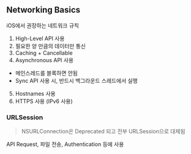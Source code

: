 ## Networking Basics

iOS에서 권장하는 네트워크 규칙

1. High-Level API 사용
2. 필요한 양 만큼의 데이터만 통신
3. Caching + Cancellable
4. Asynchronous API 사용

- 메인스레드를 블록하면 안됨
- Sync API 사용 시, 반드시 백그라운드 스레드에서 실행

5. Hostnames 사용
6. HTTPS 사용 (IPv6 사용)

### URLSession

> NSURLConnection은 Deprecated 되고 전부 URLSession으로 대체됨

API Request, 파일 전송, Authentication 등에 사용
